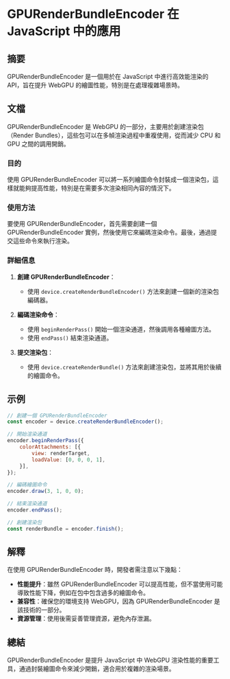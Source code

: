 <!--
Meta Description: # GPURenderBundleEncoder 在 JavaScript 中的應用 ## 摘要 GPURenderBundleEncoder 是一個用於在 JavaScript 中進行高效能渲染的 API，旨在提升 WebGPU 的繪圖性能，特別是在處理複雜場景時。 ## 文檔 GPURender...
Meta Keywords: gpurenderbundleencoder, encoder, javascript, webgpu, device
-->

# GPURenderBundleEncoder 在 JavaScript 中的應用

## 摘要
GPURenderBundleEncoder 是一個用於在 JavaScript 中進行高效能渲染的 API，旨在提升 WebGPU 的繪圖性能，特別是在處理複雜場景時。

## 文檔
GPURenderBundleEncoder 是 WebGPU 的一部分，主要用於創建渲染包（Render Bundles），這些包可以在多幀渲染過程中重複使用，從而減少 CPU 和 GPU 之間的調用開銷。

### 目的
使用 GPURenderBundleEncoder 可以將一系列繪圖命令封裝成一個渲染包，這樣就能夠提高性能，特別是在需要多次渲染相同內容的情況下。

### 使用方法
要使用 GPURenderBundleEncoder，首先需要創建一個 GPURenderBundleEncoder 實例，然後使用它來編碼渲染命令。最後，通過提交這些命令來執行渲染。

### 詳細信息
1. **創建 GPURenderBundleEncoder**：
   - 使用 `device.createRenderBundleEncoder()` 方法來創建一個新的渲染包編碼器。
   
2. **編碼渲染命令**：
   - 使用 `beginRenderPass()` 開始一個渲染通道，然後調用各種繪圖方法。
   - 使用 `endPass()` 結束渲染通道。

3. **提交渲染包**：
   - 使用 `device.createRenderBundle()` 方法來創建渲染包，並將其用於後續的繪圖命令。

## 示例
```javascript
// 創建一個 GPURenderBundleEncoder
const encoder = device.createRenderBundleEncoder();

// 開始渲染通道
encoder.beginRenderPass({
    colorAttachments: [{
        view: renderTarget,
        loadValue: [0, 0, 0, 1],
    }],
});

// 編碼繪圖命令
encoder.draw(3, 1, 0, 0);

// 結束渲染通道
encoder.endPass();

// 創建渲染包
const renderBundle = encoder.finish();
```

## 解釋
在使用 GPURenderBundleEncoder 時，開發者需注意以下幾點：

- **性能提升**：雖然 GPURenderBundleEncoder 可以提高性能，但不當使用可能導致性能下降，例如在包中包含過多的繪圖命令。
- **兼容性**：確保您的環境支持 WebGPU，因為 GPURenderBundleEncoder 是該技術的一部分。
- **資源管理**：使用後需妥善管理資源，避免內存泄漏。

## 總結
GPURenderBundleEncoder 是提升 JavaScript 中 WebGPU 渲染性能的重要工具，通過封裝繪圖命令來減少開銷，適合用於複雜的渲染場景。
